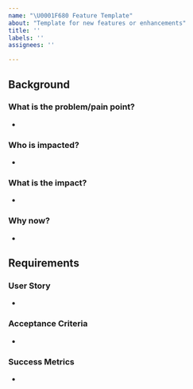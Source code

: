 ```yaml
---
name: "\U0001F680 Feature Template"
about: "Template for new features or enhancements"
title: ''
labels: ''
assignees: ''

---
```


## Background

### What is the problem/pain point?
<!--- Describe the problem... -->
-

### Who is impacted?
<!--- Describe who is impacted (ex: customers, internal engineers, marketing, etc) -->
-

### What is the impact?
<!--- Describe and quantify the impact... -->
-

### Why now?
<!--- Describe why this should be prioritized NOW -->
-

## Requirements

### User Story
<!--- As a [Primary User], I want to [perform "X"] so I can ["achieve Y"]. -->
-

### Acceptance Criteria
<!--- What should someone performing tests expect? -->
-

### Success Metrics
<!--- What does success look like, and how will we measure it? -->
-
